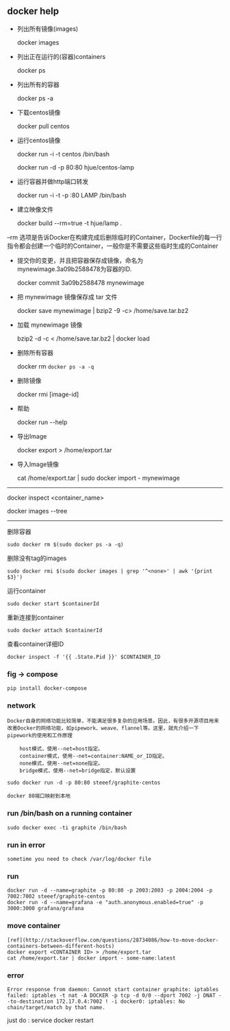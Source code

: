 ## docker help

- 列出所有镜像(images)

	docker images

- 列出正在运行的(容器)containers

	docker ps

- 列出所有的容器

	docker ps -a

- 下载centos镜像

	docker pull centos

- 运行centos镜像

	docker run -i -t centos /bin/bash

	docker run -d -p 80:80   hjue/centos-lamp

- 运行容器并做http端口转发

	docker run -i -t -p :80 LAMP /bin/bash

- 建立映像文件

	docker build --rm=true -t hjue/lamp .

–rm 选项是告诉Docker在构建完成后删除临时的Container，Dockerfile的每一行指令都会创建一个临时的Container，一般你是不需要这些临时生成的Container

- 提交你的变更，并且把容器保存成镜像，命名为 mynewimage.3a09b2588478为容器的ID.

	docker commit 3a09b2588478 mynewimage   

- 把 mynewimage 镜像保存成 tar 文件

	docker save mynewimage | bzip2 -9 -c> /home/save.tar.bz2

- 加载 mynewimage 镜像

	bzip2 -d -c < /home/save.tar.bz2 | docker load  

- 删除所有容器

	docker rm `docker ps -a -q`

- 删除镜像

	docker rmi [image-id]

- 帮助

	docker run --help   

- 导出Image

	docker export <CONTAINER ID> > /home/export.tar

- 导入Image镜像

	cat /home/export.tar | sudo docker import - mynewimage

---

docker inspect <container_name>

docker images --tree


---
删除容器

	sudo docker rm $(sudo docker ps -a -q)

删除没有tag的images

	sudo docker rmi $(sudo docker images | grep '^<none>' | awk '{print $3}')

运行container

	sudo docker start $containerId

重新连接到container

	sudo docker attach $containerId
查看container详细ID

	docker inspect -f '{{ .State.Pid }}' $CONTAINER_ID


### fig -> compose

	pip install docker-compose

### network

	Docker自身的网络功能比较简单，不能满足很多复杂的应用场景。因此，有很多开源项目用来改善Docker的网络功能，如pipework、weave、flannel等。这里，就先介绍一下pipework的使用和工作原理

```
	host模式，使用--net=host指定。
	container模式，使用--net=container:NAME_or_ID指定。
	none模式，使用--net=none指定。
	bridge模式，使用--net=bridge指定，默认设置
```
	sudo docker run -d -p 80:80 steeef/graphite-centos

	docker 80端口映射到本地

### run /bin/bash on a running container

	sudo docker exec -ti graphite /bin/bash

### run in error

	sometime you need to check /var/log/docker file

### run

	docker run -d --name=graphite -p 80:80 -p 2003:2003 -p 2004:2004 -p 7002:7002 steeef/graphite-centos
	docker run -d --name=grafana -e "auth.anonymous.enabled=true" -p 3000:3000 grafana/grafana

### move container

	[ref](http://stackoverflow.com/questions/28734086/how-to-move-docker-containers-between-different-hosts)
	docker export <CONTAINER ID> > /home/export.tar
	cat /home/export.tar | docker import - some-name:latest

### error

```
Error response from daemon: Cannot start container graphite: iptables failed: iptables -t nat -A DOCKER -p tcp -d 0/0 --dport 7002 -j DNAT --to-destination 172.17.0.4:7002 ! -i docker0: iptables: No chain/target/match by that name.
```

just do : service docker restart
